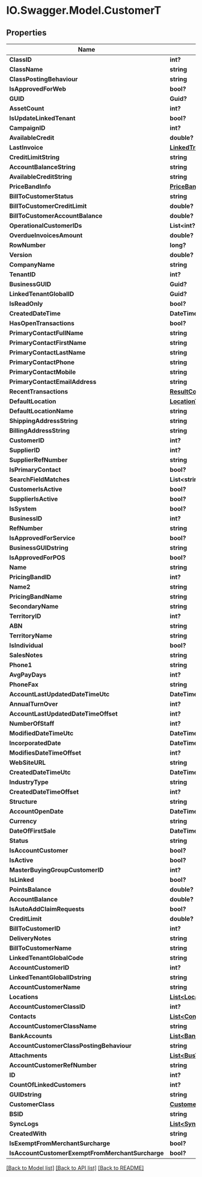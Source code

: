# IO.Swagger.Model.CustomerT
## Properties

Name | Type | Description | Notes
------------ | ------------- | ------------- | -------------
**ClassID** | **int?** |  | [optional] 
**ClassName** | **string** |  | [optional] 
**ClassPostingBehaviour** | **string** |  | [optional] 
**IsApprovedForWeb** | **bool?** |  | [optional] 
**GUID** | **Guid?** |  | [optional] 
**AssetCount** | **int?** |  | [optional] 
**IsUpdateLinkedTenant** | **bool?** |  | [optional] 
**CampaignID** | **int?** |  | [optional] 
**AvailableCredit** | **double?** |  | [optional] 
**LastInvoice** | [**LinkedTransactionT**](LinkedTransactionT.md) |  | [optional] 
**CreditLimitString** | **string** |  | [optional] 
**AccountBalanceString** | **string** |  | [optional] 
**AvailableCreditString** | **string** |  | [optional] 
**PriceBandInfo** | [**PriceBand**](PriceBand.md) |  | [optional] 
**BillToCustomerStatus** | **string** |  | [optional] 
**BillToCustomerCreditLimit** | **double?** |  | [optional] 
**BillToCustomerAccountBalance** | **double?** |  | [optional] 
**OperationalCustomerIDs** | **List&lt;int?&gt;** |  | [optional] 
**OverdueInvoicesAmount** | **double?** |  | [optional] 
**RowNumber** | **long?** |  | [optional] 
**Version** | **double?** |  | [optional] 
**CompanyName** | **string** |  | [optional] 
**TenantID** | **int?** |  | [optional] 
**BusinessGUID** | **Guid?** |  | [optional] 
**LinkedTenantGlobalID** | **Guid?** |  | [optional] 
**IsReadOnly** | **bool?** |  | [optional] 
**CreatedDateTime** | **DateTime?** |  | [optional] 
**HasOpenTransactions** | **bool?** |  | [optional] 
**PrimaryContactFullName** | **string** |  | [optional] 
**PrimaryContactFirstName** | **string** |  | [optional] 
**PrimaryContactLastName** | **string** |  | [optional] 
**PrimaryContactPhone** | **string** |  | [optional] 
**PrimaryContactMobile** | **string** |  | [optional] 
**PrimaryContactEmailAddress** | **string** |  | [optional] 
**RecentTransactions** | [**ResultCollectionOfCustomerTransT**](ResultCollectionOfCustomerTransT.md) |  | [optional] 
**DefaultLocation** | [**LocationT**](LocationT.md) |  | [optional] 
**DefaultLocationName** | **string** |  | [optional] 
**ShippingAddressString** | **string** |  | [optional] 
**BillingAddressString** | **string** |  | [optional] 
**CustomerID** | **int?** |  | [optional] 
**SupplierID** | **int?** |  | [optional] 
**SupplierRefNumber** | **string** |  | [optional] 
**IsPrimaryContact** | **bool?** |  | [optional] 
**SearchFieldMatches** | **List&lt;string&gt;** |  | [optional] 
**CustomerIsActive** | **bool?** |  | [optional] 
**SupplierIsActive** | **bool?** |  | [optional] 
**IsSystem** | **bool?** |  | [optional] 
**BusinessID** | **int?** |  | [optional] 
**RefNumber** | **string** |  | [optional] 
**IsApprovedForService** | **bool?** |  | [optional] 
**BusinessGUIDstring** | **string** |  | [optional] 
**IsApprovedForPOS** | **bool?** |  | [optional] 
**Name** | **string** |  | [optional] 
**PricingBandID** | **int?** |  | [optional] 
**Name2** | **string** |  | [optional] 
**PricingBandName** | **string** |  | [optional] 
**SecondaryName** | **string** |  | [optional] 
**TerritoryID** | **int?** |  | [optional] 
**ABN** | **string** |  | [optional] 
**TerritoryName** | **string** |  | [optional] 
**IsIndividual** | **bool?** |  | [optional] 
**SalesNotes** | **string** |  | [optional] 
**Phone1** | **string** |  | [optional] 
**AvgPayDays** | **int?** |  | [optional] 
**PhoneFax** | **string** |  | [optional] 
**AccountLastUpdatedDateTimeUtc** | **DateTime?** |  | [optional] 
**AnnualTurnOver** | **int?** |  | [optional] 
**AccountLastUpdatedDateTimeOffset** | **int?** |  | [optional] 
**NumberOfStaff** | **int?** |  | [optional] 
**ModifiedDateTimeUtc** | **DateTime?** |  | [optional] 
**IncorporatedDate** | **DateTime?** |  | [optional] 
**ModifiesDateTimeOffset** | **int?** |  | [optional] 
**WebSiteURL** | **string** |  | [optional] 
**CreatedDateTimeUtc** | **DateTime?** |  | [optional] 
**IndustryType** | **string** |  | [optional] 
**CreatedDateTimeOffset** | **int?** |  | [optional] 
**Structure** | **string** |  | [optional] 
**AccountOpenDate** | **DateTime?** |  | [optional] 
**Currency** | **string** |  | [optional] 
**DateOfFirstSale** | **DateTime?** |  | [optional] 
**Status** | **string** |  | [optional] 
**IsAccountCustomer** | **bool?** |  | [optional] 
**IsActive** | **bool?** |  | [optional] 
**MasterBuyingGroupCustomerID** | **int?** |  | [optional] 
**IsLinked** | **bool?** |  | [optional] 
**PointsBalance** | **double?** |  | [optional] 
**AccountBalance** | **double?** |  | [optional] 
**IsAutoAddClaimRequests** | **bool?** |  | [optional] 
**CreditLimit** | **double?** |  | [optional] 
**BillToCustomerID** | **int?** |  | [optional] 
**DeliveryNotes** | **string** |  | [optional] 
**BillToCustomerName** | **string** |  | [optional] 
**LinkedTenantGlobalCode** | **string** |  | [optional] 
**AccountCustomerID** | **int?** |  | [optional] 
**LinkedTenantGlobalIDstring** | **string** |  | [optional] 
**AccountCustomerName** | **string** |  | [optional] 
**Locations** | [**List&lt;LocationT&gt;**](LocationT.md) |  | [optional] 
**AccountCustomerClassID** | **int?** |  | [optional] 
**Contacts** | [**List&lt;ContactT&gt;**](ContactT.md) |  | [optional] 
**AccountCustomerClassName** | **string** |  | [optional] 
**BankAccounts** | [**List&lt;BankAccountT&gt;**](BankAccountT.md) |  | [optional] 
**AccountCustomerClassPostingBehaviour** | **string** |  | [optional] 
**Attachments** | [**List&lt;BusTransAttachmentT&gt;**](BusTransAttachmentT.md) |  | [optional] 
**AccountCustomerRefNumber** | **string** |  | [optional] 
**ID** | **int?** |  | [optional] 
**CountOfLinkedCustomers** | **int?** |  | [optional] 
**GUIDstring** | **string** |  | [optional] 
**CustomerClass** | [**CustomerClassT**](CustomerClassT.md) |  | [optional] 
**BSID** | **string** |  | [optional] 
**SyncLogs** | [**List&lt;SyncLogT&gt;**](SyncLogT.md) |  | [optional] 
**CreatedWith** | **string** |  | [optional] 
**IsExemptFromMerchantSurcharge** | **bool?** |  | [optional] 
**IsAccountCustomerExemptFromMerchantSurcharge** | **bool?** |  | [optional] 

[[Back to Model list]](../README.md#documentation-for-models) [[Back to API list]](../README.md#documentation-for-api-endpoints) [[Back to README]](../README.md)

